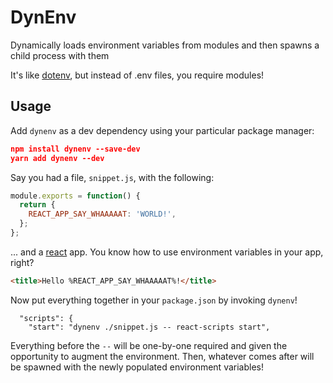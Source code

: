 # DynEnv

Dynamically loads environment variables from modules and then spawns a child process with them

It's like  [dotenv](https://github.com/motdotla/dotenv), but instead of .env files, you require modules!

## Usage

Add `dynenv` as a dev dependency using your particular package manager:
```json
npm install dynenv --save-dev
yarn add dynenv --dev
```

Say you had a file, `snippet.js`, with the following:

```javascript
module.exports = function() {
  return {
    REACT_APP_SAY_WHAAAAAT: 'WORLD!',
  };
};
```

... and a [react](https://github.com/facebook/react) app. You know how to use environment variables in your app, right?

```html
<title>Hello %REACT_APP_SAY_WHAAAAAT%!</title>
```

Now put everything together in your `package.json` by invoking `dynenv`!

```
  "scripts": {
    "start": "dynenv ./snippet.js -- react-scripts start",
```

Everything before the `--` will be one-by-one required and given the opportunity to augment the environment. Then, whatever comes after
will be spawned with the newly populated environment variables!
